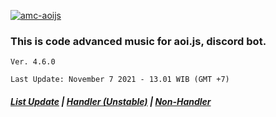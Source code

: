 [![amc-aoijs](https://github-readme-stats.vercel.app/api/pin/?username=greenvgjr&repo=amc-aoijs&theme=dark)](https://github.com/GreenVGJR/amc-aoijs/)<br/>

### This is code advanced music for aoi.js, discord bot.

```
Ver. 4.6.0

Last Update: November 7 2021 - 13.01 WIB (GMT +7)
```
##### [List Update](https://pastebin.com/raw/r2cnXCXt) | [Handler (Unstable)](https://github.com/GreenVGJR/amc-aoijs/tree/handler) | [Non-Handler](https://github.com/GreenVGJR/amc-aoijs/tree/non-handler)
